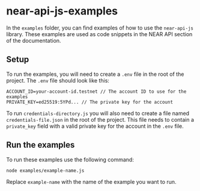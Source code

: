 # near-api-js-examples

In the `examples` folder, you can find examples of how to use the `near-api-js` library. These examples are used as code snippets in the NEAR API section of the documentation.

## Setup

To run the examples, you will need to create a `.env` file in the root of the project. The `.env` file should look like this:

```
ACCOUNT_ID=your-account-id.testnet // The account ID to use for the examples
PRIVATE_KEY=ed25519:5YPd... // The private key for the account
```

To run `credentials-directory.js` you will also need to create a file named `credentials-file.json` in the root of the project. This file needs to contain a `private_key` field with a valid private key for the account in the `.env` file. 

## Run the examples

To run these examples use the following command:

```bash
node examples/example-name.js
```

Replace `example-name` with the name of the example you want to run.